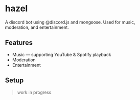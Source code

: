 # hazel
A discord bot using @discord.js and mongoose. Used for music, moderation, and entertainment.

## Features

- Music ― supporting YouTube & Spotify playback
- Moderation
- Entertainment 

## Setup

> work in progress

